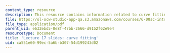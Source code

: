 ```yaml
---
content_type: resource
description: This resource contains information related to curve fitting.
file: https://ol-ocw-studio-app-qa.s3.amazonaws.com/courses/6-00sc-introduction-to-computer-science-and-programming-spring-2011/ca551e6099ec5a6bb30754d199243d02_MIT6_00SCS11_lec17_slides.pdf
file_type: application/pdf
parent_uid: e632ebd5-0e8f-47bb-2666-d9152f62e9e4
resourcetype: Document
title: 'Lecture 17 slides: curve fitting'
uid: ca551e60-99ec-5a6b-b307-54d199243d02
---
```

